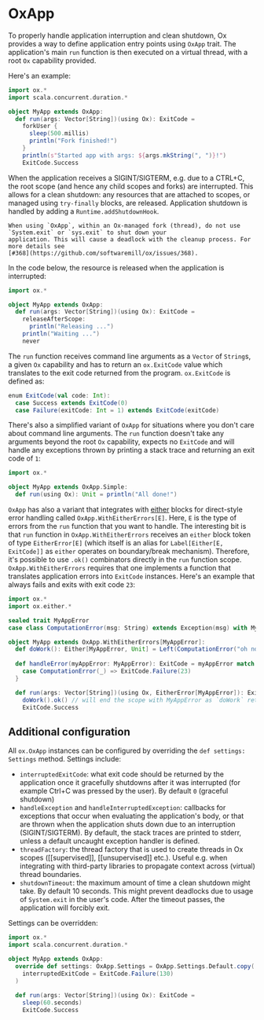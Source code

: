 # OxApp

To properly handle application interruption and clean shutdown, Ox provides a way to define application entry points
using `OxApp` trait. The application's main `run` function is then executed on a virtual thread, with a root `Ox`
capability provided. 

Here's an example:

```scala mdoc:compile-only
import ox.*
import scala.concurrent.duration.*

object MyApp extends OxApp:
  def run(args: Vector[String])(using Ox): ExitCode =
    forkUser {
      sleep(500.millis)
      println("Fork finished!")
    }
    println(s"Started app with args: ${args.mkString(", ")}!")
    ExitCode.Success
```

When the application receives a SIGINT/SIGTERM, e.g. due to a CTRL+C, the root scope (and hence any child scopes and 
forks) are interrupted. This allows for a clean shutdown: any resources that are attached to scopes, or managed using 
`try-finally` blocks, are released. Application shutdown is handled by adding a `Runtime.addShutdownHook`.

```{warning}
When using `OxApp`, within an Ox-managed fork (thread), do not use `System.exit` or `sys.exit` to shut down your 
application. This will cause a deadlock with the cleanup process. For more details see 
[#368](https://github.com/softwaremill/ox/issues/368).
```

In the code below, the resource is released when the application is interrupted:

```scala mdoc:compile-only
import ox.*

object MyApp extends OxApp:
  def run(args: Vector[String])(using Ox): ExitCode =
    releaseAfterScope:
      println("Releasing ...")
    println("Waiting ...")
    never
```

The `run` function receives command line arguments as a `Vector` of `String`s, a given `Ox` capability and 
has to return an `ox.ExitCode` value which translates to the exit code returned from the program. `ox.ExitCode` is 
defined as:

```scala mdoc:compile-only
enum ExitCode(val code: Int):
  case Success extends ExitCode(0)
  case Failure(exitCode: Int = 1) extends ExitCode(exitCode)
```

There's also a simplified variant of `OxApp` for situations where you don't care about command line arguments. 
The `run` function doesn't take any arguments beyond the root `Ox` capability, expects no `ExitCode` and will 
handle any exceptions thrown by printing a stack trace and returning an exit code of `1`:

```scala mdoc:compile-only
import ox.*

object MyApp extends OxApp.Simple:
  def run(using Ox): Unit = println("All done!")
```

`OxApp` has also a variant that integrates with [either](../basics/error-handling.md#boundary-break-for-eithers) 
blocks for direct-style error handling called `OxApp.WithEitherErrors[E]`. Here, `E` is the type of errors from the 
`run` function that you want to handle. The interesting bit is that `run` function in `OxApp.WithEitherErrors` receives
an `either` block token of type `EitherError[E]` (which itself is an alias for `Label[Either[E, ExitCode]]` as `either` 
operates on boundary/break mechanism). Therefore, it's possible to use `.ok()` combinators directly in the `run` 
function scope. `OxApp.WithEitherErrors` requires that one implements a function that translates application errors
into `ExitCode` instances. Here's an example that always fails and exits with exit code `23`:

```scala mdoc:compile-only
import ox.*
import ox.either.*

sealed trait MyAppError
case class ComputationError(msg: String) extends Exception(msg) with MyAppError

object MyApp extends OxApp.WithEitherErrors[MyAppError]:
  def doWork(): Either[MyAppError, Unit] = Left(ComputationError("oh no"))
  
  def handleError(myAppError: MyAppError): ExitCode = myAppError match {
    case ComputationError(_) => ExitCode.Failure(23)
  }

  def run(args: Vector[String])(using Ox, EitherError[MyAppError]): ExitCode = 
    doWork().ok() // will end the scope with MyAppError as `doWork` returns a Left
    ExitCode.Success
```

## Additional configuration

All `ox.OxApp` instances can be configured by overriding the `def settings: Settings` method. Settings include:

* `interruptedExitCode`: what exit code should be returned by the application once it gracefully shutdowns after it 
  was interrupted (for example Ctrl+C was pressed by the user). By default `0` (graceful shutdown)
* `handleException` and `handleInterruptedException`: callbacks for exceptions that occur when evaluating the 
  application's body, or that are thrown when the application shuts down due to an interruption (SIGINT/SIGTERM).
  By default, the stack traces are printed to stderr, unless a default uncaught exception handler is defined.
* `threadFactory`: the thread factory that is used to create threads in Ox scopes ([[supervised]], [[unsupervised]]
   etc.). Useful e.g. when integrating with third-party libraries to propagate context across (virtual) thread 
   boundaries.
* `shutdownTimeout`: the maximum amount of time a clean shutdown might take. By default 10 seconds. This might
  prevent deadlocks due to usage of `System.exit` in the user's code. After the timeout passes, the application
  will forcibly exit.

Settings can be overridden:

```scala mdoc:compile-only
import ox.*
import scala.concurrent.duration.*

object MyApp extends OxApp:
  override def settings: OxApp.Settings = OxApp.Settings.Default.copy(
    interruptedExitCode = ExitCode.Failure(130)
  )
  
  def run(args: Vector[String])(using Ox): ExitCode =
    sleep(60.seconds)
    ExitCode.Success
```
